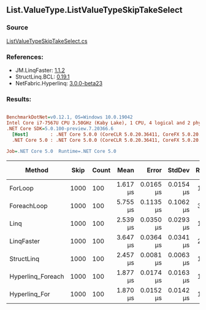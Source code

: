 ﻿## List.ValueType.ListValueTypeSkipTakeSelect

### Source
[ListValueTypeSkipTakeSelect.cs](../LinqBenchmarks/List/ValueType/ListValueTypeSkipTakeSelect.cs)

### References:
- JM.LinqFaster: [1.1.2](https://www.nuget.org/packages/JM.LinqFaster/1.1.2)
- StructLinq.BCL: [0.19.1](https://www.nuget.org/packages/StructLinq.BCL/0.19.1)
- NetFabric.Hyperlinq: [3.0.0-beta23](https://www.nuget.org/packages/NetFabric.Hyperlinq/3.0.0-beta23)

### Results:
``` ini

BenchmarkDotNet=v0.12.1, OS=Windows 10.0.19042
Intel Core i7-7567U CPU 3.50GHz (Kaby Lake), 1 CPU, 4 logical and 2 physical cores
.NET Core SDK=5.0.100-preview.7.20366.6
  [Host]        : .NET Core 5.0.0 (CoreCLR 5.0.20.36411, CoreFX 5.0.20.36411), X64 RyuJIT
  .NET Core 5.0 : .NET Core 5.0.0 (CoreCLR 5.0.20.36411, CoreFX 5.0.20.36411), X64 RyuJIT

Job=.NET Core 5.0  Runtime=.NET Core 5.0  

```
|            Method | Skip | Count |     Mean |     Error |    StdDev | Ratio | RatioSD |  Gen 0 | Gen 1 | Gen 2 | Allocated |
|------------------ |----- |------ |---------:|----------:|----------:|------:|--------:|-------:|------:|------:|----------:|
|           ForLoop | 1000 |   100 | 1.617 μs | 0.0165 μs | 0.0154 μs |  1.00 |    0.00 |      - |     - |     - |         - |
|       ForeachLoop | 1000 |   100 | 5.755 μs | 0.1135 μs | 0.1062 μs |  3.56 |    0.06 | 0.0305 |     - |     - |      72 B |
|              Linq | 1000 |   100 | 2.539 μs | 0.0350 μs | 0.0293 μs |  1.57 |    0.02 | 0.1183 |     - |     - |     248 B |
|        LinqFaster | 1000 |   100 | 3.647 μs | 0.0364 μs | 0.0341 μs |  2.26 |    0.03 | 5.8136 |     - |     - |   12168 B |
|        StructLinq | 1000 |   100 | 2.457 μs | 0.0081 μs | 0.0063 μs |  1.52 |    0.02 | 0.0763 |     - |     - |     160 B |
| Hyperlinq_Foreach | 1000 |   100 | 1.877 μs | 0.0174 μs | 0.0163 μs |  1.16 |    0.02 |      - |     - |     - |         - |
|     Hyperlinq_For | 1000 |   100 | 1.870 μs | 0.0152 μs | 0.0142 μs |  1.16 |    0.01 |      - |     - |     - |         - |
